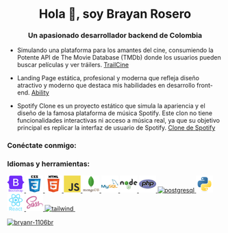 <h1 align="center">Hola 👋, soy Brayan Rosero</h1>
<h3 align="center">Un apasionado desarrollador backend de Colombia</h3>

- Simulando una plataforma para los amantes del cine, consumiendo la Potente API de The Movie Database (TMDb) donde los usuarios pueden buscar películas y ver tráilers. [TrailCine](https://trail-cine.netlify.app/)

- Landing Page estática, profesional y moderna que refleja diseño atractivo y moderno que destaca mis habilidades en desarrollo front-end. [Ability](https://ability-landing.vercel.app/)

- Spotify Clone es un proyecto estático que simula la apariencia y el diseño de la famosa plataforma de música Spotify. Este clon no tiene funcionalidades interactivas ni acceso a música real, ya que su objetivo principal es replicar la interfaz de usuario de Spotify. [Clone de Spotify](https://spotify-clone-nine-self.vercel.app/)

<h3 align="left">Conéctate conmigo:</h3>
<p align="left">
</p >

<h3 align="left">Idiomas y herramientas:</h3>
<p align="left"> <a href="https://getbootstrap.com" target="_blank" rel="noreferrer"> <img src="https://raw.githubusercontent.com/devicons/devicon/master/icons/bootstrap/bootstrap-plain-wordmark.svg" alt="bootstrap" width="40" height="40"/> </a> <a href="https://www.w3schools.com/css/" target="_blank" rel="noreferrer"> <img src="https://raw.githubusercontent.com/devicons/devicon/master/icons/css3/css3-original-wordmark.svg" alt="css3" width="40" height="40"/> </a> <a href="https://www.w3.org/html/" target="_blank" rel="noreferrer"> <img src="https://raw.githubusercontent.com/devicons/devicon/master/icons/html5/html5-original-wordmark.svg" alt="html5" width="40" height="40"/> </a> <a href="https://developer.mozilla.org/en-US/docs/Web/JavaScript" target="_blank" rel="noreferrer"> <img src="https://raw.githubusercontent.com/devicons/devicon/master/icons/javascript/javascript-original.svg" alt="javascript" width="40" height="40"/> </a> <a href="https://www.mongodb.com/" target="_blank" rel="noreferrer"> <img src="https://raw.githubusercontent.com/devicons/devicon/master/icons/mongodb/mongodb-original-wordmark.svg" alt="mongodb" width="40" width="40"/> </a> <a href="https://www.mysql.com/" destino="_blank" rel="noreferrer"> <img src="https://raw.githubusercontent.com/devicons/devicon/master/icons/mysql/mysql-original-wordmark.svg" alt="mysql" width="40" width="40"/> </a> <a href="https://nodejs.org" destino="_blank" rel="noreferrer"> <img src="https://raw.githubusercontent.com/devicons/devicon/master/icons/nodejs/nodejs-original-wordmark.svg" alt="nodejs" width="40" width="40"/> </a> <a href="https://www.php.net" destino="_blank" rel="noreferrer"> <img src="https://raw.githubusercontent.com/devicons/devicon/master/icons/php/php-original.svg" alt="php" width="40" width="40"/> </a> <a href="https://www.postgresql.org" destino="_blank" rel="noreferrer"> <img src="https://raw.githubusercontent.es/devicons/devicon/master/icons/postgresql/postgresql-original-wordmark.svg" alt="postgresql" width="40" width="40"/> </a> <a href="https://www.python.org" destino="_blank" rel="noreferrer"> <img src="https://raw.githubusercontent.com/devicons/devicon/master/icons/python/python-original.svg" alt="python" width="40" width="40"/> </a> <a href="https://reactjs.org/" destino="_blank" rel="noreferrer"> <img src="https://raw.githubusercontent.com/devicons/devicon/master/icons/react/react-original-wordmark.svg" alt="react" width="40" altura="40"/> </a> <a href="https://sass-lang.com" target="_blank" rel="noreferrer"> <img src="https://raw.githubusercontent.com/devicons/devicon/master/icons/sass/sass-original.svg" alt="sass" width="40" altura="40"/> </a> <a href="https://tailwindcss.com/" target="_blank" rel="noreferrer"> <img src="https://www.vectorlogo.zone/logos/tailwindcss/tailwindcss-icon.svg" alt="tailwind" width="40" altura="40"/> </a> <a href="https://www.typescriptlang.org/" target="_blank" rel="noreferrer"> <img <a href="https://vuejs.org/" target="_blank" rel="noreferrer"> 
<p><img align="center" src="https://github-readme-stats.vercel.app/api/top-langs?username=bryanr-1106br&show_icons=true&locale=es&layout=compact" alt="bryanr-1106br" /></p>
